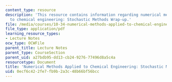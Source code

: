 ```yaml
---
content_type: resource
description: 'This resource contains information regarding numerical methods applied
  to chemical engineering: Stochastic Methods Wrap-up.'
file: /media/courses/10-34-numerical-methods-applied-to-chemical-engineering-fall-2015/0ecf6c422fe7fb9b2a3c48b66bf56bcc_MIT10_34F15_Lec35.pdf
file_type: application/pdf
learning_resource_types:
- Lecture Notes
ocw_type: OCWFile
parent_title: Lecture Notes
parent_type: CourseSection
parent_uid: a27bdb95-dd13-cb24-9276-77496d8a5c4a
resourcetype: Document
title: 'Numerical Methods Applied to Chemical Engineering: Stochastic Methods Wrap-up'
uid: 0ecf6c42-2fe7-fb9b-2a3c-48b66bf56bcc
---
```

